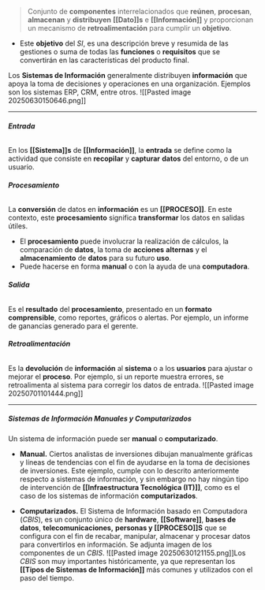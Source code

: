 > Conjunto de **componentes** interrelacionados que **reúnen**, **procesan**, **almacenan** y **distribuyen** **[[Dato]]s** e **[[Información]]** y proporcionan un mecanismo de **retroalimentación** para cumplir un **objetivo**.

- Este **objetivo** del *SI*, es una descripción breve y resumida de las gestiones o suma de todas las **funciones** o **requisitos** que se convertirán en las características del producto final.

Los **Sistemas de Información** generalmente distribuyen **información** que apoya la toma de decisiones y operaciones en una organización. Ejemplos son los sistemas ERP, CRM, entre otros.
![[Pasted image 20250630150646.png]]
****
###### **Entrada**
En los **[[Sistema]]s** de **[[Información]]**, la **entrada** se define como la actividad que consiste en **recopilar** y **capturar** **datos** del entorno, o de un usuario.
###### **Procesamiento**
La **conversión** de datos en **información** es un **[[PROCESO]]**. En este contexto, este **procesamiento** significa **transformar** los datos en salidas útiles.
- El **procesamiento** puede involucrar la realización de cálculos, la comparación de **datos**, la toma de **acciones** **alternas** y el **almacenamiento** de **datos** para su futuro **uso**.
- Puede hacerse en forma **manual** o con la ayuda de una **computadora**.
###### **Salida**
Es el **resultado** del **procesamiento**, presentado en un **formato** **comprensible**, como reportes, gráficos o alertas. Por ejemplo, un informe de ganancias generado para el gerente.
###### **Retroalimentación**
Es la **devolución** de **información** al **sistema** o a los **usuarios** para ajustar o mejorar el **proceso**. Por ejemplo, si un reporte muestra errores, se retroalimenta al sistema para corregir los datos de entrada.
![[Pasted image 20250701101444.png]]
****
##### **Sistemas de Información Manuales y Computarizados**
Un sistema de información puede ser **manual** o **computarizado**.
- **Manual.** Ciertos analistas de inversiones dibujan manualmente gráficas y líneas de tendencias con el fin de ayudarse en la toma de decisiones de inversiones. Este ejemplo, cumple con lo descrito anteriormente respecto a sistemas de información, y sin embargo no hay ningún tipo de intervención de **[[Infraestructura Tecnológica (IT)]]**, como es el caso de los sistemas de información **computarizados**.

- **Computarizados.** El Sistema de Información basado en Computadora (*CBIS*), es un conjunto único de **hardware**, **[[Software]]**, **bases de datos**, **telecomunicaciones,** **personas y [[PROCESO]]S** que se configura con el fin de recabar, manipular, almacenar y procesar datos para convertirlos en información. 
Se adjunta imagen de los componentes de un *CBIS*.
![[Pasted image 20250630121155.png]]Los *CBIS* son muy importantes históricamente, ya que representan los **[[Tipos de Sistemas de Información]]** más comunes y utilizados con el paso del tiempo. 